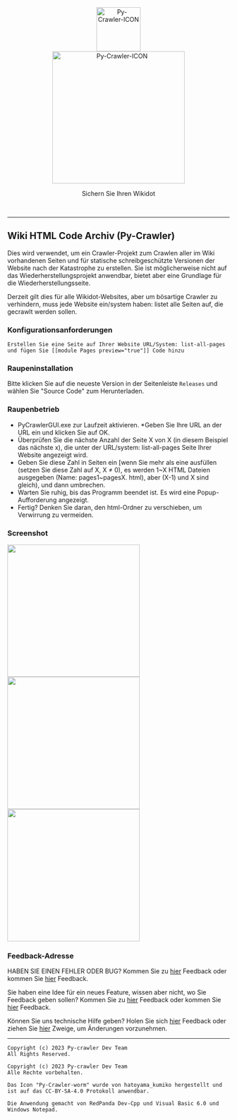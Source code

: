 <div class="center" align="center">
  <a href="#">
    <img alt="Py-Crawler-ICON" src="https://helloosdisk.wikidot.com/local--files/file:github/Pyc" width="100px">
  </a><br/>
  <img alt="Py-Crawler-ICON" src="https://helloosdisk.wikidot.com/local--files/file:github/pyctext.png" width="300px">
  <p>Sichern Sie Ihren Wikidot</p>
  <img alt="" src="https://img.shields.io/github/license/HelloOSMe/Py-crawler">&nbsp;&nbsp;<img alt="" src="https://img.shields.io/github/v/release/HelloOSMe/Py-Crawler?include_prereleases">&nbsp;&nbsp;<img alt="" src="https://img.shields.io/github/stars/HelloOSMe/Py-crawler">
</div>

----------

## Wiki HTML Code Archiv (Py-Crawler)

Dies wird verwendet, um ein Crawler-Projekt zum Crawlen aller im Wiki vorhandenen Seiten und für statische schreibgeschützte Versionen der Website nach der Katastrophe zu erstellen. Sie ist möglicherweise nicht auf das Wiederherstellungsprojekt anwendbar, bietet aber eine Grundlage für die Wiederherstellungsseite.

Derzeit gilt dies für alle Wikidot-Websites, aber um bösartige Crawler zu verhindern, muss jede Website ein/system haben: listet alle Seiten auf, die gecrawlt werden sollen.

### **Konfigurationsanforderungen**

```
Erstellen Sie eine Seite auf Ihrer Website URL/System: list-all-pages und fügen Sie [[module Pages preview="true"]] Code hinzu
```

### **Raupeninstallation**
Bitte klicken Sie auf die neueste Version in der Seitenleiste `Releases` und wählen Sie "Source Code" zum Herunterladen.

### **Raupenbetrieb**
* PyCrawlerGUI.exe zur Laufzeit aktivieren.
 *Geben Sie Ihre URL an der URL ein und klicken Sie auf OK.
* Überprüfen Sie die nächste Anzahl der Seite X von X (in diesem Beispiel das nächste x), die unter der URL/system: list-all-pages Seite Ihrer Website angezeigt wird.
* Geben Sie diese Zahl in Seiten ein [wenn Sie mehr als eine ausfüllen (setzen Sie diese Zahl auf X, X ≠ 0), es werden 1~X HTML Dateien ausgegeben (Name: pages1~pagesX. html), aber (X-1) und X sind gleich), und dann umbrechen.
* Warten Sie ruhig, bis das Programm beendet ist. Es wird eine Popup-Aufforderung angezeigt.
* Fertig? Denken Sie daran, den html-Ordner zu verschieben, um Verwirrung zu vermeiden.

### **Screenshot**
<img alt="" src="https://s1.ax1x.com/2023/02/20/pSXVpQJ.jpg" width="300px">  
<img alt="" src="https://s1.ax1x.com/2023/02/20/pSXExWF.jpg" width="300px">  
<img alt="" src="https://s1.ax1x.com/2023/02/20/pSXEzz4.jpg" width="300px">

### **Feedback-Adresse**


HABEN SIE EINEN FEHLER ODER BUG? Kommen Sie zu [hier](http://ld-private-website.wikidot.com/forum/c-7602918/pyc) Feedback oder kommen Sie [hier](https://github.com/TimeLine-Bookstore/Py-crawler/issues) Feedback.

Sie haben eine Idee für ein neues Feature, wissen aber nicht, wo Sie Feedback geben sollen? Kommen Sie zu [hier](http://ld-private-website.wikidot.com/forum/t-15402049/pyc-1-1-0-1-9) Feedback oder kommen Sie [hier](https://github.com/TimeLine-Bookstore/Py-crawler/issues) Feedback.

Können Sie uns technische Hilfe geben? Holen Sie sich [hier](http://ld-private-website.wikidot.com/forum/c-7602920/) Feedback oder ziehen Sie [hier](https://github.com/TimeLine-Bookstore/Py-crawler/fork) Zweige, um Änderungen vorzunehmen.

----------

```
Copyright (c) 2023 Py-crawler Dev Team
All Rights Reserved.

Copyright (c) 2023 Py-crawler Dev Team
Alle Rechte vorbehalten.

Das Icon "Py-Crawler-worm" wurde von hatoyama_kumiko hergestellt und ist auf das CC-BY-SA-4.0 Protokoll anwendbar.

Die Anwendung gemacht von RedPanda Dev-Cpp und Visual Basic 6.0 und Windows Notepad.
```
